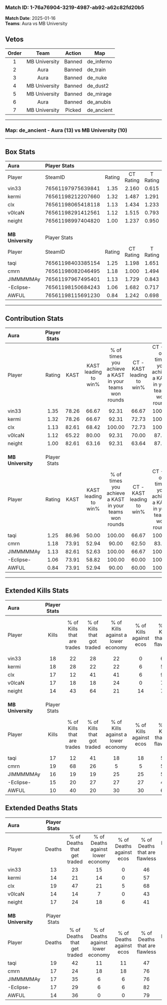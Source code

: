 ### Match ID: 1-76a76904-3219-4987-ab92-a62c82fd20b5  
**Match Date**: 2025-01-16  
**Teams**: Aura vs MB University  

## Vetos  

| Order | Team | Action | Map |
| :---: | :--: | :----: | --- |
| 1 | MB University | Banned | de_inferno |
| 2 | Aura | Banned | de_train |
| 3 | Aura | Banned | de_nuke |
| 4 | MB University | Banned | de_dust2 |
| 5 | MB University | Banned | de_mirage |
| 6 | Aura | Banned | de_anubis |
| 7 | MB University | Picked | de_ancient |

---  

### **Map**: de_ancient - Aura (13) vs MB University (10)  
---  

## Box Stats  

| **Aura**          | Player Stats      |        |           |          |       |      |       |         |        |      |     |
| :- | :- | :-: | :-: | :-: | :-: | :-: | :-: | :-: | :-: | :-: | :-: |
| Player            | SteamID           | Rating | CT Rating | T Rating | KAST  | ADR  | Kills | Assists | Deaths | K/D  | HS% |
| vin33             | 76561197975639841 |  1.35  |   2.160   |  0.615   | 78.26 | 93.7 |  18   |    9    |   13   | 1.38 | 50  |
| kermi             | 76561198212207660 |  1.32  |   1.487   |  1.291   | 78.26 | 92.6 |  18   |    9    |   14   | 1.29 | 44  |
| clx               | 76561198065418118 |  1.13  |   1.434   |  1.233   | 82.61 | 72.4 |  17   |    8    |   19   | 0.89 | 11  |
| v0lcaN            | 76561198291412561 |  1.12  |   1.515   |  0.793   | 65.22 | 76.7 |  17   |    6    |   14   | 1.21 | 58  |
| neight            | 76561198997404820 |  1.00  |   1.237   |  0.950   | 82.61 | 56.7 |  14   |    6    |   17   | 0.82 | 35  |
|                   |                   |        |           |          |       |      |       |         |        |      |     |
|                   |                   |        |           |          |       |      |       |         |        |      |     |
|                   |                   |        |           |          |       |      |       |         |        |      |     |
| **MB University** | Player Stats      |        |           |          |       |      |       |         |        |      |     |
| Player            | SteamID           | Rating | CT Rating | T Rating | KAST  | ADR  | Kills | Assists | Deaths | K/D  | HS% |
| taqi              | 76561198403385154 |  1.25  |   1.198   |  1.651   | 86.96 | 97.6 |  17   |    9    |   19   | 0.89 | 58  |
| cmrn              | 76561198082046495 |  1.18  |   1.000   |  1.494   | 73.91 | 76.4 |  19   |    3    |   17   | 1.12 | 63  |
| JIMMMMMAy         | 76561197967495401 |  1.13  |   1.729   |  0.843   | 82.61 | 71.8 |  16   |    6    |   17   | 0.94 | 18  |
| -Eclipse-         | 76561198150684243 |  1.06  |   1.682   |  0.717   | 73.91 | 79.4 |  15   |    8    |   17   | 0.88 | 46  |
| AWFUL             | 76561198115691230 |  0.84  |   1.242   |  0.698   | 73.91 | 49.3 |  10   |    7    |   14   | 0.71 | 60  |
---  

## Contribution Stats  

| **Aura**          | Player Stats |       |                      |                                                        |                           |                                                             |                          |                                                            |
| :- | :-: | :-: | :-: | :-: | :-: | :-: | :-: | :-: |
| Player            |    Rating    | KAST  | KAST leading to win% | % of times you achieve a KAST in your teams won rounds | CT - KAST leading to win% | CT - % of times you achieve a KAST in your teams won rounds | T - KAST leading to win% | T - % of times you achieve a KAST in your teams won rounds |
| vin33             |     1.35     | 78.26 |        66.67         |                         92.31                          |           66.67           |                           100.00                            |          66.67           |                           80.00                            |
| kermi             |     1.32     | 78.26 |        66.67         |                         92.31                          |           72.73           |                           100.00                            |          57.14           |                           80.00                            |
| clx               |     1.13     | 82.61 |        68.42         |                         100.00                         |           72.73           |                           100.00                            |          62.50           |                           100.00                           |
| v0lcaN            |     1.12     | 65.22 |        80.00         |                         92.31                          |           70.00           |                            87.50                            |          100.00          |                           100.00                           |
| neight            |     1.00     | 82.61 |        63.16         |                         92.31                          |           63.64           |                            87.50                            |          62.50           |                           100.00                           |
|                   |              |       |                      |                                                        |                           |                                                             |                          |                                                            |
|                   |              |       |                      |                                                        |                           |                                                             |                          |                                                            |
|                   |              |       |                      |                                                        |                           |                                                             |                          |                                                            |
| **MB University** | Player Stats |       |                      |                                                        |                           |                                                             |                          |                                                            |
| Player            |    Rating    | KAST  | KAST leading to win% | % of times you achieve a KAST in your teams won rounds | CT - KAST leading to win% | CT - % of times you achieve a KAST in your teams won rounds | T - KAST leading to win% | T - % of times you achieve a KAST in your teams won rounds |
| taqi              |     1.25     | 86.96 |        50.00         |                         100.00                         |           66.67           |                           100.00                            |          36.36           |                           100.00                           |
| cmrn              |     1.18     | 73.91 |        52.94         |                         90.00                          |           62.50           |                            83.33                            |          44.44           |                           100.00                           |
| JIMMMMMAy         |     1.13     | 82.61 |        52.63         |                         100.00                         |           66.67           |                           100.00                            |          40.00           |                           100.00                           |
| -Eclipse-         |     1.06     | 73.91 |        58.82         |                         100.00                         |           60.00           |                           100.00                            |          57.14           |                           100.00                           |
| AWFUL             |     0.84     | 73.91 |        52.94         |                         90.00                          |           60.00           |                           100.00                            |          42.86           |                           75.00                            |
---  

## Extended Kills Stats  

| **Aura**          | Player Stats |                            |                            |                                    |                         |                              |                                 |                                       |                    |           |
| :- | :-: | :-: | :-: | :-: | :-: | :-: | :-: | :-: | :-: | :-: |
| Player            |    Kills     | % of Kills that are trades | % of Kills that got traded | % of Kills against a lower economy | % of Kills against ecos | % of Kills that are flawless | % of Kills that are close duels | % of Kills that are assisted by flash | Pistol Round Kills | AWP Kills |
| vin33             |      18      |             22             |             28             |                 22                 |            0            |              61              |                6                |                   6                   |         0          |     1     |
| kermi             |      18      |             28             |             22             |                 22                 |            6            |              50              |                0                |                   0                   |         0          |     0     |
| clx               |      17      |             12             |             41             |                 41                 |            6            |              94              |                0                |                   0                   |         9          |     0     |
| v0lcaN            |      17      |             18             |             18             |                 24                 |            0            |              76              |                6                |                   0                   |         0          |     0     |
| neight            |      14      |             43             |             64             |                 21                 |           14            |              71              |                7                |                  14                   |         0          |     1     |
|                   |              |                            |                            |                                    |                         |                              |                                 |                                       |                    |           |
|                   |              |                            |                            |                                    |                         |                              |                                 |                                       |                    |           |
|                   |              |                            |                            |                                    |                         |                              |                                 |                                       |                    |           |
| **MB University** | Player Stats |                            |                            |                                    |                         |                              |                                 |                                       |                    |           |
| Player            |    Kills     | % of Kills that are trades | % of Kills that got traded | % of Kills against a lower economy | % of Kills against ecos | % of Kills that are flawless | % of Kills that are close duels | % of Kills that are assisted by flash | Pistol Round Kills | AWP Kills |
| taqi              |      17      |             12             |             41             |                 18                 |           18            |              59              |                0                |                   0                   |         0          |     4     |
| cmrn              |      19      |             68             |             26             |                 5                  |            5            |              53              |                0                |                  11                   |         0          |     3     |
| JIMMMMMAy         |      16      |             19             |             19             |                 25                 |           25            |              50              |                6                |                   6                   |         10         |     2     |
| -Eclipse-         |      15      |             20             |             27             |                 27                 |           27            |              40              |                7                |                   7                   |         0          |     1     |
| AWFUL             |      10      |             40             |             20             |                 30                 |           30            |              60              |                0                |                  10                   |         0          |     0     |
## Extended Deaths Stats  

| **Aura**          | Player Stats |                             |                                   |                          |                               |                            |                           |               |
| :- | :-: | :-: | :-: | :-: | :-: | :-: | :-: | :-: |
| Player            |    Deaths    | % of Deaths that get traded | % of Deaths against lower economy | % of Deaths against ecos | % of Deaths that are flawless | % of Deaths that are close | % of Deaths while blinded | Deaths to AWP |
| vin33             |      13      |             23              |                15                 |            0             |              46               |             8              |            15             |       4       |
| kermi             |      14      |             21              |                14                 |            0             |              57               |             7              |            14             |       1       |
| clx               |      19      |             47              |                21                 |            5             |              68               |             0              |             5             |       1       |
| v0lcaN            |      14      |             14              |                 7                 |            0             |              43               |             0              |             0             |       2       |
| neight            |      17      |             24              |                18                 |            6             |              41               |             0              |             0             |       2       |
|                   |              |                             |                                   |                          |                               |                            |                           |               |
|                   |              |                             |                                   |                          |                               |                            |                           |               |
|                   |              |                             |                                   |                          |                               |                            |                           |               |
| **MB University** | Player Stats |                             |                                   |                          |                               |                            |                           |               |
| Player            |    Deaths    | % of Deaths that get traded | % of Deaths against lower economy | % of Deaths against ecos | % of Deaths that are flawless | % of Deaths that are close | % of Deaths while blinded | Deaths to AWP |
| taqi              |      19      |             42              |                11                 |            11            |              47               |             5              |             5             |       2       |
| cmrn              |      17      |             24              |                18                 |            18            |              76               |             6              |             6             |       2       |
| JIMMMMMAy         |      17      |             35              |                 6                 |            6             |              76               |             0              |             6             |       2       |
| -Eclipse-         |      17      |             29              |                 6                 |            6             |              82               |             0              |             0             |       2       |
| AWFUL             |      14      |             36              |                 0                 |            0             |              79               |             7              |             0             |       1       |
